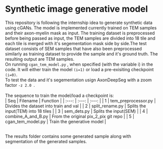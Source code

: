 # Synthetic image generative model
This repository is following the internship idea to generate synthetic data using cGANs. The model is implemented currently trained on TEM samples and their axon-myelin mask as input. The training dataset is preprocessed before being passed as input, the TEM samples are divided into 18 tile and each tile is merged with it's segementation mask side by side.The test dataset consists of SEM samples that have also been preprocessed similarly as training dataset to provide the sample and it's ground truth. The resulting output are TEM samples.
 </br>
On running ```cgan_tem_model.py``` , when specified (with the variable i) in the code. It will either train the model ```(i=1)``` or load a pre-exisiting checkpoint ```(i=0)```.
</br>
To test the data and it's segementation usign AxonDeepSeg with a zoom factor ```-z 2.0 ```.
</br>
</br>
The sequence to train the model/load a checkpoint is:
</br>
| Seq | Filename    | Function   |
| :---:   | :---: | :---: |
| 1 | tem_preprocessor.py  | Divides the dataset into train and val |
| 2 | split_rename.py  | Splits the input(TEM) into 18 tiles  |
| 3 | sem_dets.py  | Splits the input(SEM) |
| 4 | combine_A_and_B.py  | From the original pix_2_pix git repo  |
| 5 | cgan_tem_model.py  |  Train the generative model  |

</br>
The results folder contains some generated sample along with segmentation of the generated samples.

